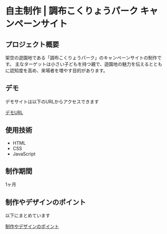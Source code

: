 # 自主制作 | 調布こくりょうパーク キャンペーンサイト

## プロジェクト概要
架空の遊園地である「調布こくりょうパーク」のキャンペーンサイトの制作です。
主なターゲットは小さい子どもを持つ親で、遊園地の魅力を伝えるとともに認知度を高め、来場者を増やす目的があります。

## デモ
デモサイトは以下のURLからアクセスできます

[デモURL](https://imocreate.com/indie-production/chofukokuryo-park/)

## 使用技術
- HTML
- CSS
- JavaScript

## 制作期間
1ヶ月

## 制作やデザインのポイント
以下にまとめています

[制作やデザインのポイント](https://www.resume.id/works/f7f93603badc3d47)
